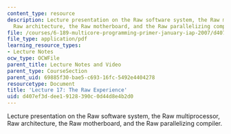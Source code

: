 ```yaml
---
content_type: resource
description: Lecture presentation on the Raw software system, the Raw multiprocessor,
  Raw architecture, the Raw motherboard, and the Raw parallelizing compiler.
file: /courses/6-189-multicore-programming-primer-january-iap-2007/d407ef3ddee19128390c0d44d8e4b2d0_lec17raw.pdf
file_type: application/pdf
learning_resource_types:
- Lecture Notes
ocw_type: OCWFile
parent_title: Lecture Notes and Video
parent_type: CourseSection
parent_uid: 69885f30-bae5-c693-16fc-5492e4404278
resourcetype: Document
title: 'Lecture 17: The Raw Experience'
uid: d407ef3d-dee1-9128-390c-0d44d8e4b2d0
---
```

Lecture presentation on the Raw software system, the Raw multiprocessor, Raw architecture, the Raw motherboard, and the Raw parallelizing compiler.

